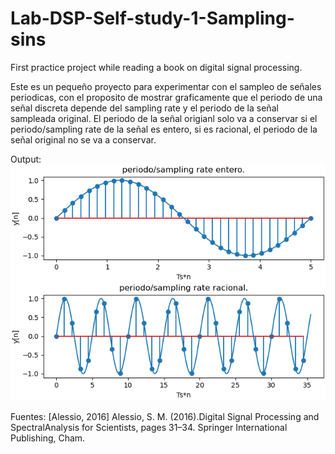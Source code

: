# Lab-DSP-Self-study-1-Sampling-sins
First practice project while reading a book on digital signal processing.

Este es un pequeño proyecto para experimentar con el sampleo de señales periodicas, con el proposito de mostrar
graficamente que el periodo de una señal discreta depende del sampling rate y el periodo de la señal sampleada original.
El periodo de la señal origianl solo va a conservar si el periodo/sampling rate de la señal es entero, si es racional, el periodo de la señal original no se va a conservar.

Output:
![Output Img](graphs/output.png)

Fuentes: 
[Alessio, 2016]  Alessio,  S.  M.  (2016).Digital  Signal  Processing  and  SpectralAnalysis for Scientists, pages 31–34. Springer International Publishing, Cham.

